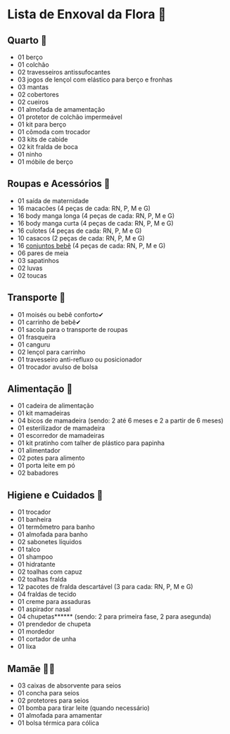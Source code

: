# Lista de Enxoval da Flora :cherry_blossom:

## 	Quarto :sleeping_bed:

- 01 berço
- 01 colchão
- 02 travesseiros antissufocantes
- 03 jogos de lençol com elástico para berço e fronhas
- 03 mantas
- 02 cobertores
- 02 cueiros
- 01 almofada de amamentação
- 01 protetor de colchão impermeável
- 01 kit para berço
- 01 cômoda com trocador
- 03 kits de cabide
- 02 kit fralda de boca
- 01 ninho
- 01 móbile de berço

## Roupas e Acessórios :shirt:

- 01 saída de maternidade
- 16 macacões (4 peças de cada: RN, P, M e G)
- 16 body manga longa (4 peças de cada: RN, P, M e G)
- 16 body manga curta (4 peças de cada: RN, P, M e G)
- 16 culotes (4 peças de cada: RN, P, M e G)
- 10 casacos (2 peças de cada: RN, P, M e G)
- 16 [conjuntos bebê](https://www.rosaazulkids.com.br/roupa-de-bebe) (4 peças de cada: RN, P, M e G)
- 06 pares de meia
- 03 sapatinhos
- 02 luvas 
- 02 toucas

## Transporte :car:

- 01 moisés ou bebê conforto✔
- 01 carrinho de bebê✔
- 01 sacola para o transporte de roupas
- 01 frasqueira
- 01 canguru
- 02 lençol para carrinho
- 01 travesseiro anti-refluxo ou posicionador
- 01 trocador avulso de bolsa

## Alimentação :tomato:

- 01 cadeira de alimentação
- 01 kit mamadeiras
- 04 bicos de mamadeira (sendo: 2 até 6 meses e 2 a partir de 6 meses)
- 01 esterilizador de mamadeira
- 01 escorredor de mamadeiras
- 01 kit pratinho com talher de plástico para papinha
- 01 alimentador 
- 02 potes para alimento
- 01 porta leite em pó
- 02 babadores

## Higiene e Cuidados :bath:

- 01 trocador
- 01 banheira
- 01 termômetro para banho
- 01 almofada para banho
- 02 sabonetes líquidos
- 01 talco
- 01 shampoo
- 01 hidratante
- 02 toalhas com capuz
- 02 toalhas fralda
- 12 pacotes de fralda descartável (3 para cada: RN, P, M e G)
- 04 fraldas de tecido
- 01 creme para assaduras
- 01 aspirador nasal
- 04 chupetas***\*** (sendo: 2 para primeira fase, 2 para asegunda)
- 01 prendedor de chupeta
- 01 mordedor
- 01 cortador de unha
- 01 lixa

## Mamãe :blonde_woman:

- 03 caixas de absorvente para seios
- 01 concha para seios
- 02 protetores para seios
- 01 bomba para tirar leite (quando necessário)
- 01 almofada para amamentar
- 01 bolsa térmica para cólica



